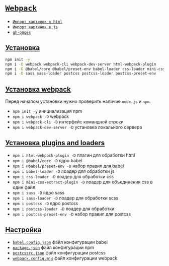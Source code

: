 # [`Webpack`](../index.md)

- [`Импорт картинок в html`](<./Импорт в html.md>)
- [`Импорт картинок в js`](<./Импорт в js.md>)
- [`gh-pages`](./gh-pages.md)

## [Установка](#webpack)

```bash
npm init -y
npm i -D webpack webpack-cli webpack-dev-server html-webpack-plugin
npm i -D @babel/core @babel/preset-env babel-loader css-loader mini-css-extract-plugin
npm i -D sass sass-loader postcss postcss-loader postcss-preset-env
```

## [Установка webpack](#webpack)

Перед началом установки нужно проверить наличие `node.js` и `npm`.

- `npm init -y` инициализация npm
- `npm i webpack -D` webpack
- `npm i webpack-cli -D` интерфейс командной строки
- `npm i webpack-dev-server -D` установка локального сервера

## [Установка plugins and loaders](#webpack)

- `npm i html-webpack-plugin -D` плагин для обработки html
- `npm i @babel/core -D` ядро babel
- `npm i @babel/preset-env -D` набор правил для babel
- `npm i babel-loader -D` лоадер для обработки js
- `npm i css-loader -D` лоадер для обработки css
- `npm i mini-css-extract-plugin -D` лоадер для объединения css в один файл
- `npm i sass -D` ядро sass
- `npm i sass-loader -D` лоадер для обработки scss
- `npm i postcss -D` ядро postcss
- `npm i postcss-loader -D` лоадер для обработки
- `npm i postcss-preset-env -D` набор правил для postcss

## [Настройка](#webpack)

- [`babel.config.json`](./babel.config.json.md) файл конфигурации babel
- [`package.json`](./package.json.md) файл конфигурации npm
- [`postcssrc.json`](./postcssrc.json.md) файл конфигурации postcss
- [`webpack.config.mjs`](./webpack.config.mjs.md) файл конфигурации webpack

